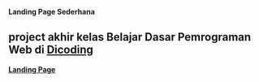 **Landing Page Sederhana**
## project akhir kelas Belajar Dasar Pemrograman Web di [Dicoding](https://www.dicoding.com)
**[Landing Page](https://iidamamiya.github.io/web_dasar/)**
